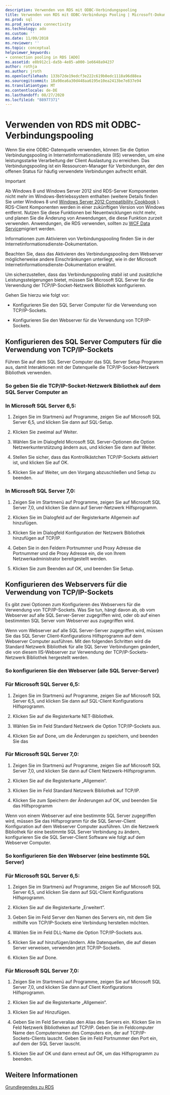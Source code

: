 ```yaml
---
description: Verwenden von RDS mit ODBC-Verbindungspooling
title: Verwenden von RDS mit ODBC-Verbindungs Pooling | Microsoft-Dokumentation
ms.prod: sql
ms.prod_service: connectivity
ms.technology: ado
ms.custom: ''
ms.date: 11/09/2018
ms.reviewer: ''
ms.topic: conceptual
helpviewer_keywords:
- connection pooling in RDS [ADO]
ms.assetid: e8b912c1-da5b-4e85-a000-1e6648a94237
author: rothja
ms.author: jroth
ms.openlocfilehash: 133b72de19edcf3e222c619b0edc1118a96d88ea
ms.sourcegitcommit: 18a98ea6a30d448aa6195e10ea2413be7e837e94
ms.translationtype: MT
ms.contentlocale: de-DE
ms.lasthandoff: 08/27/2020
ms.locfileid: "88977371"
---
```

# <a name="using-rds-with-odbc-connection-pooling"></a>Verwenden von RDS mit ODBC-Verbindungspooling
Wenn Sie eine ODBC-Datenquelle verwenden, können Sie die Option Verbindungspooling in Internetinformationsdienste (IIS) verwenden, um eine leistungsstarke Verarbeitung der Client Auslastung zu erreichen. Das Verbindungspooling ist ein Ressourcen-Manager für Verbindungen, der den offenen Status für häufig verwendete Verbindungen aufrecht erhält.  
  
> [!IMPORTANT]
>  Ab Windows 8 und Windows Server 2012 sind RDS-Server Komponenten nicht mehr im Windows-Betriebssystem enthalten (weitere Details finden Sie unter Windows 8 und [Windows Server 2012 Compatibility Cookbook](https://www.microsoft.com/download/details.aspx?id=27416) ). RDS-Client Komponenten werden in einer zukünftigen Version von Windows entfernt. Nutzen Sie diese Funktionen bei Neuentwicklungen nicht mehr, und planen Sie die Änderung von Anwendungen, die diese Funktion zurzeit verwenden. Anwendungen, die RDS verwenden, sollten zu [WCF Data Service](https://go.microsoft.com/fwlink/?LinkId=199565)migriert werden.  
  
 Informationen zum Aktivieren von Verbindungspooling finden Sie in der Internetinformationsdienste-Dokumentation.  
  
 Beachten Sie, dass das Aktivieren des Verbindungspooling dem Webserver möglicherweise andere Einschränkungen unterliegt, wie in der Microsoft Internetinformationsdienste-Dokumentation erwähnt.  
  
 Um sicherzustellen, dass das Verbindungspooling stabil ist und zusätzliche Leistungssteigerungen bietet, müssen Sie Microsoft SQL Server für die Verwendung der TCP/IP-Socket-Netzwerk Bibliothek konfigurieren.  
  
 Gehen Sie hierzu wie folgt vor:  
  
-   Konfigurieren Sie den SQL Server Computer für die Verwendung von TCP/IP-Sockets.  
  
-   Konfigurieren Sie den Webserver für die Verwendung von TCP/IP-Sockets.  
  
## <a name="configuring-the-sql-server-computer-to-use-tcpip-sockets"></a>Konfigurieren des SQL Server Computers für die Verwendung von TCP/IP-Sockets  
 Führen Sie auf dem SQL Server Computer das SQL Server Setup Programm aus, damit Interaktionen mit der Datenquelle die TCP/IP-Socket-Netzwerk Bibliothek verwenden.  
  
### <a name="to-specify-the-tcpip-socket-network-library-on-the-sql-server-computer"></a>So geben Sie die TCP/IP-Socket-Netzwerk Bibliothek auf dem SQL Server Computer an  
  
### <a name="in-microsoft-sql-server-65"></a>In Microsoft SQL Server 6,5:  
  
1.  Zeigen Sie im Startmenü auf Programme, zeigen Sie auf Microsoft SQL Server 6,5, und klicken Sie dann auf SQL-Setup.  
  
2.  Klicken Sie zweimal auf Weiter.  
  
3.  Wählen Sie im Dialogfeld Microsoft SQL Server-Optionen die Option Netzwerkunterstützung ändern aus, und klicken Sie dann auf Weiter.  
  
4.  Stellen Sie sicher, dass das Kontrollkästchen TCP/IP-Sockets aktiviert ist, und klicken Sie auf OK.  
  
5.  Klicken Sie auf Weiter, um den Vorgang abzuschließen und Setup zu beenden.  
  
### <a name="in-microsoft-sql-server-70"></a>In Microsoft SQL Server 7,0:  
  
1.  Zeigen Sie im Startmenü auf Programme, zeigen Sie auf Microsoft SQL Server 7,0, und klicken Sie dann auf Server-Netzwerk Hilfsprogramm.  
  
2.  Klicken Sie im Dialogfeld auf der Registerkarte Allgemein auf hinzufügen.  
  
3.  Klicken Sie im Dialogfeld Konfiguration der Netzwerk Bibliothek hinzufügen auf TCP/IP.  
  
4.  Geben Sie in den Feldern Portnummer und Proxy Adresse die Portnummer und die Proxy Adresse ein, die von Ihrem Netzwerkadministrator bereitgestellt werden.  
  
5.  Klicken Sie zum Beenden auf OK, und beenden Sie Setup.  
  
## <a name="configuring-the-web-server-to-use-tcpip-sockets"></a>Konfigurieren des Webservers für die Verwendung von TCP/IP-Sockets  
 Es gibt zwei Optionen zum Konfigurieren des Webservers für die Verwendung von TCP/IP-Sockets. Was Sie tun, hängt davon ab, ob vom Webserver auf alle SQL Server-Server zugegriffen wird, oder ob auf einen bestimmten SQL Server vom Webserver aus zugegriffen wird.  
  
 Wenn vom Webserver auf alle SQL Server-Server zugegriffen wird, müssen Sie das SQL Server Client-Konfigurations Hilfsprogramm auf dem Webserver Computer ausführen. Mit den folgenden Schritten wird die Standard Netzwerk Bibliothek für alle SQL Server Verbindungen geändert, die von diesem IIS-Webserver zur Verwendung der TCP/IP-Sockets-Netzwerk Bibliothek hergestellt werden.  
  
### <a name="to-configure-the-web-server-all-sql-servers"></a>So konfigurieren Sie den Webserver (alle SQL Server-Server)  
  
### <a name="for-microsoft-sql-server-65"></a>Für Microsoft SQL Server 6,5:  
  
1.  Zeigen Sie im Startmenü auf Programme, zeigen Sie auf Microsoft SQL Server 6,5, und klicken Sie dann auf SQL-Client Konfigurations Hilfsprogramm.  
  
2.  Klicken Sie auf die Registerkarte NET-Bibliothek.  
  
3.  Wählen Sie im Feld Standard Netzwerk die Option TCP/IP-Sockets aus.  
  
4.  Klicken Sie auf Done, um die Änderungen zu speichern, und beenden Sie das  
  
### <a name="for-microsoft-sql-server-70"></a>Für Microsoft SQL Server 7,0:  
  
1.  Zeigen Sie im Startmenü auf Programme, zeigen Sie auf Microsoft SQL Server 7,0, und klicken Sie dann auf Client Netzwerk-Hilfsprogramm.  
  
2.  Klicken Sie auf die Registerkarte „Allgemein“.  
  
3.  Klicken Sie im Feld Standard Netzwerk Bibliothek auf TCP/IP.  
  
4.  Klicken Sie zum Speichern der Änderungen auf OK, und beenden Sie das Hilfsprogramm  
  
 Wenn von einem Webserver auf eine bestimmte SQL Server zugegriffen wird, müssen Sie das Hilfsprogramm für die SQL Server-Client Konfiguration auf dem Webserver Computer ausführen. Um die Netzwerk Bibliothek für eine bestimmte SQL Server Verbindung zu ändern, konfigurieren Sie die SQL Server-Client Software wie folgt auf dem Webserver Computer.  
  
### <a name="to-configure-the-web-server-a-specific-sql-server"></a>So konfigurieren Sie den Webserver (eine bestimmte SQL Server)  
  
### <a name="for-microsoft-sql-server-65"></a>Für Microsoft SQL Server 6,5:  
  
1.  Zeigen Sie im Startmenü auf Programme, zeigen Sie auf Microsoft SQL Server 6,5, und klicken Sie dann auf SQL-Client Konfigurations Hilfsprogramm.  
  
2.  Klicken Sie auf die Registerkarte „Erweitert“.  
  
3.  Geben Sie im Feld Server den Namen des Servers ein, mit dem Sie mithilfe von TCP/IP-Sockets eine Verbindung herstellen möchten.  
  
4.  Wählen Sie im Feld DLL-Name die Option TCP/IP-Sockets aus.  
  
5.  Klicken Sie auf hinzufügen/ändern. Alle Datenquellen, die auf diesen Server verweisen, verwenden jetzt TCP/IP-Sockets.  
  
6.  Klicken Sie auf Done.  
  
### <a name="for-microsoft-sql-server-70"></a>Für Microsoft SQL Server 7,0:  
  
1.  Zeigen Sie im Startmenü auf Programme, zeigen Sie auf Microsoft SQL Server 7,0, und klicken Sie dann auf Client Konfigurations Hilfsprogramm.  
  
2.  Klicken Sie auf die Registerkarte „Allgemein“.  
  
3.  Klicken Sie auf Hinzufügen.  
  
4.  Geben Sie im Feld Serveralias den Alias des Servers ein. Klicken Sie im Feld Netzwerk Bibliotheken auf TCP/IP. Geben Sie im Feldcomputer Name den Computernamen des Computers ein, der auf TCP/IP-Sockets-Clients lauscht. Geben Sie im Feld Portnummer den Port ein, auf dem der SQL Server lauscht.  
  
5.  Klicken Sie auf OK und dann erneut auf OK, um das Hilfsprogramm zu beenden.  
  
## <a name="see-also"></a>Weitere Informationen  
 [Grundlegendes zu RDS](./rds-fundamentals.md)